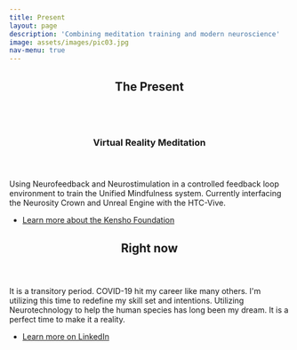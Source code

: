 ```yaml
---
title: Present
layout: page
description: 'Combining meditation training and modern neuroscience'
image: assets/images/pic03.jpg
nav-menu: true
---
```


<!-- Main -->
<div id="main">

<!-- One -->
<section id="one">
	<div class="inner">
		<header class="major">
			<h2>The Present</h2>
		</header>
		<p></p>
	</div>
</section>

<!-- Two -->
<section id="two" class="spotlights">
	<section>
		<a href="https://kensho.foundation/" class="image">
			<img src="{% link assets/images/pic09.jpg %}" alt="" data-position="top center" />
		</a>
		<div class="content">
			<div class="inner">
				<header class="major">
					<h3>Virtual Reality Meditation</h3>
				</header>
				<p>Using Neurofeedback and Neurostimulation in a controlled feedback loop environment to train the Unified Mindfulness system.  Currently interfacing the Neurosity Crown and Unreal Engine with the HTC-Vive. </p>
				<ul class="actions">
					<li><a href="https://kensho.foundation/" class="button">Learn more about the Kensho Foundation</a></li>
				</ul>
			</div>
		</div>
	</section>
</section>
<!-- Three -->
<section id="three">
	<div class="inner">
		<header class="major">
			<h2>Right now</h2>
		</header>
		<p>It is a transitory period.  COVID-19 hit my career like many others.  I'm utilizing this time to redefine my skill set and intentions.  Utilizing  Neurotechnology to help the human species has long been my dream.  It is a perfect time to make it a reality.</p>
		<ul class="actions">
					<li><a href="https://www.linkedin.com/in/savetheplatypi/detail/recent-activity/shares/" class="button">Learn more on LinkedIn</a></li>
		</ul>
	</div>
</section>

</div>
